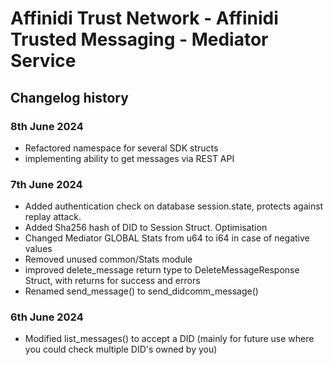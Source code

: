 # Affinidi Trust Network - Affinidi Trusted Messaging - Mediator Service

## Changelog history

### 8th June 2024

* Refactored namespace for several SDK structs
* implementing ability to get messages via REST API

### 7th June 2024

* Added authentication check on database session.state, protects against replay attack.
* Added Sha256 hash of DID to Session Struct. Optimisation
* Changed Mediator GLOBAL Stats from u64 to i64 in case of negative values
* Removed unused common/Stats module
* improved delete_message return type to DeleteMessageResponse Struct, with returns for success and errors
* Renamed send_message() to send_didcomm_message()

### 6th June 2024

* Modified list_messages() to accept a DID (mainly for future use where you could check multiple DID's owned by you)
